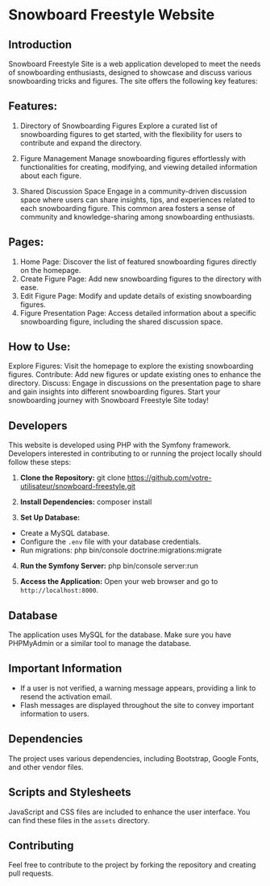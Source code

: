 # Snowboard Freestyle Website

## Introduction
Snowboard Freestyle Site is a web application developed to meet the needs of snowboarding enthusiasts, designed to showcase and discuss various snowboarding tricks and figures. The site offers the following key features:

## Features:
1. Directory of Snowboarding Figures
Explore a curated list of snowboarding figures to get started, with the flexibility for users to contribute and expand the directory.

2. Figure Management
Manage snowboarding figures effortlessly with functionalities for creating, modifying, and viewing detailed information about each figure.

3. Shared Discussion Space
Engage in a community-driven discussion space where users can share insights, tips, and experiences related to each snowboarding figure. This common area fosters a sense of community and knowledge-sharing among snowboarding enthusiasts.

## Pages:
1. Home Page: 
Discover the list of featured snowboarding figures directly on the homepage.
2. Create Figure Page: 
Add new snowboarding figures to the directory with ease.
3. Edit Figure Page: 
Modify and update details of existing snowboarding figures.
4. Figure Presentation Page: 
Access detailed information about a specific snowboarding figure, including the shared discussion space.

## How to Use:
Explore Figures: Visit the homepage to explore the existing snowboarding figures.
Contribute: Add new figures or update existing ones to enhance the directory.
Discuss: Engage in discussions on the presentation page to share and gain insights into different snowboarding figures.
Start your snowboarding journey with Snowboard Freestyle Site today!

## Developers

This website is developed using PHP with the Symfony framework. Developers interested in contributing to or running the project locally should follow these steps:

1. **Clone the Repository:**
git clone https://github.com/votre-utilisateur/snowboard-freestyle.git

2. **Install Dependencies:**
composer install

3. **Set Up Database:**
- Create a MySQL database.
- Configure the `.env` file with your database credentials.
- Run migrations:
  php bin/console doctrine:migrations:migrate

4. **Run the Symfony Server:**
php bin/console server:run

5. **Access the Application:**
Open your web browser and go to `http://localhost:8000`.

## Database

The application uses MySQL for the database. Make sure you have PHPMyAdmin or a similar tool to manage the database.

## Important Information

- If a user is not verified, a warning message appears, providing a link to resend the activation email.
- Flash messages are displayed throughout the site to convey important information to users.

## Dependencies

The project uses various dependencies, including Bootstrap, Google Fonts, and other vendor files.

## Scripts and Stylesheets

JavaScript and CSS files are included to enhance the user interface. You can find these files in the `assets` directory.

## Contributing

Feel free to contribute to the project by forking the repository and creating pull requests.
